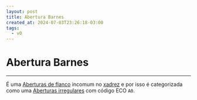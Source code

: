 ```yaml
---
layout: post
title: Abertura Barnes
created_at: 2024-07-03T23:26:18-03:00
tags:
  - v0
---
```

# Abertura Barnes
----

É uma [Aberturas de flanco](index/Aberturas%20de%20flanco.md) incomum no [xadrez](index/Xadrez.md) e por isso é categorizada como uma [Aberturas irregulares](index/Aberturas%20irregulares.md) com código ECO `A0`.